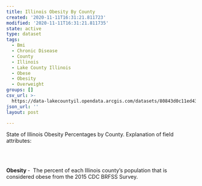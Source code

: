 ```yaml
---
title: Illinois Obesity By County
created: '2020-11-11T16:31:21.811723'
modified: '2020-11-11T16:31:21.811735'
state: active
type: dataset
tags:
  - Bmi
  - Chronic Disease
  - County
  - Illinois
  - Lake County Illinois
  - Obese
  - Obesity
  - Overweight
groups: []
csv_url: >-
  https://data-lakecountyil.opendata.arcgis.com/datasets/80843d0c11ed43d499b8aab34f021d6d_7.csv?outSR=%7B%22latestWkid%22%3A3435%2C%22wkid%22%3A102671%7D
json_url: ''
layout: post

---
```

State of Illinois Obesity Percentages by County. Explanation of field attributes:

<br /><br />

<p><b>Obesity </b>- <span style='mso-spacerun:yes'> </span>The percent of each Illinois county’s
population that is considered obese from the 2015 CDC BRFSS Survey.</p>
